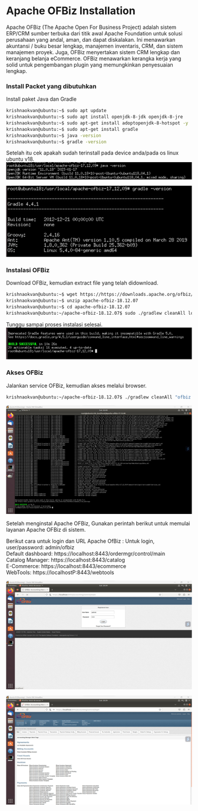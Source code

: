# Apache OFBiz Installation
Apache OFBiz (The Apache Open For Business Project) adalah sistem ERP/CRM sumber terbuka dari titik awal Apache Foundation untuk solusi perusahaan yang andal, aman, dan dapat diskalakan. Ini menawarkan akuntansi / buku besar lengkap, manajemen inventaris, CRM, dan sistem manajemen proyek. Juga, OFBiz menyertakan sistem CRM lengkap dan keranjang belanja eCommerce. OFBiz menawarkan kerangka kerja yang solid untuk pengembangan plugin yang memungkinkan penyesuaian lengkap.

### Install Packet yang dibutuhkan
Install paket Java dan Gradle
```bash
krishnaokvan@ubuntu:~$ sudo apt update
krishnaokvan@ubuntu:~$ sudo apt install openjdk-8-jdk openjdk-8-jre
krishnaokvan@ubuntu:~$ sudo apt-get install adoptopenjdk-8-hotspot -y
krishnaokvan@ubuntu:~$ sudo apt-get install gradle
krishnaokvan@ubuntu:~$ java -version
krishnaokvan@ubuntu:~$ gradle -version
```

Setelah itu cek apakah sudah terinstall pada device anda/pada os linux ubuntu v18.<br>
![1](gambar/java-version.jpg)<br>

![1](gambar/gradle-version.jpg)<br>

### Instalasi OFBiz
Download OFBiz, kemudian extract file yang telah didownload.
```bash
krishnaokvan@ubuntu:~$ wget https://https://downloads.apache.org/ofbiz/apache-ofbiz-18.12.07.zip
krishnaokvan@ubuntu:~$ unzip apache-ofbiz-18.12.07
krishnaokvan@ubuntu:~$ cd apache-ofbiz-18.12.07
krishnaokvan@ubuntu:~/apache-ofbiz-18.12.07$ sudo ./gradlew cleanAll loadAll
```

Tunggu sampai proses instalasi selesai.<br>
![2](gambar/4.jpg)<br>

### Akses OFBiz 
Jalankan service OFBiz, kemudian akses melalui browser. 
```bash
krishnaokvan@ubuntu:~/apache-ofbiz-18.12.07$ ./gradlew cleanAll "ofbiz --load-data readers=seed,seed-initial" loadAdminUserLogin -PuserLoginId=admin 
```
![1](gambar/steep4.jpg)<br>

Setelah menginstal Apache OFBiz, Gunakan perintah berikut untuk memulai layanan Apache OFBiz di sistem.

Berikut cara untuk login dan URL Apache OfBiz :
Untuk login, user/password: admin/ofbiz<br>
Default dashboard: https://localhost:8443/ordermgr/control/main<br>
Catalog Manager: https://localhost:8443/catalog<br>
E-Commerce: https://localhost:8443/ecommerce<br>
WebTools: https://localhostP:8443/webtools<br>

![1](gambar/ofbiz.jpg)<br>

![1](gambar/ofbiz2.jpg)<br>
